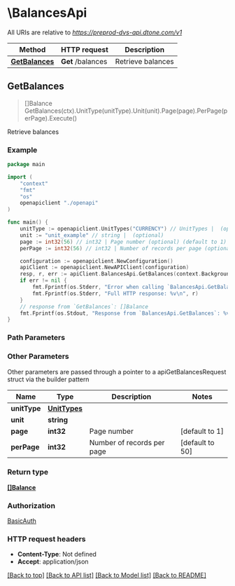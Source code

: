 # \BalancesApi

All URIs are relative to *https://preprod-dvs-api.dtone.com/v1*

Method | HTTP request | Description
------------- | ------------- | -------------
[**GetBalances**](BalancesApi.md#GetBalances) | **Get** /balances | Retrieve balances



## GetBalances

> []Balance GetBalances(ctx).UnitType(unitType).Unit(unit).Page(page).PerPage(perPage).Execute()

Retrieve balances

### Example

```go
package main

import (
    "context"
    "fmt"
    "os"
    openapiclient "./openapi"
)

func main() {
    unitType := openapiclient.UnitTypes("CURRENCY") // UnitTypes |  (optional)
    unit := "unit_example" // string |  (optional)
    page := int32(56) // int32 | Page number (optional) (default to 1)
    perPage := int32(56) // int32 | Number of records per page (optional) (default to 50)

    configuration := openapiclient.NewConfiguration()
    apiClient := openapiclient.NewAPIClient(configuration)
    resp, r, err := apiClient.BalancesApi.GetBalances(context.Background()).UnitType(unitType).Unit(unit).Page(page).PerPage(perPage).Execute()
    if err != nil {
        fmt.Fprintf(os.Stderr, "Error when calling `BalancesApi.GetBalances``: %v\n", err)
        fmt.Fprintf(os.Stderr, "Full HTTP response: %v\n", r)
    }
    // response from `GetBalances`: []Balance
    fmt.Fprintf(os.Stdout, "Response from `BalancesApi.GetBalances`: %v\n", resp)
}
```

### Path Parameters



### Other Parameters

Other parameters are passed through a pointer to a apiGetBalancesRequest struct via the builder pattern


Name | Type | Description  | Notes
------------- | ------------- | ------------- | -------------
 **unitType** | [**UnitTypes**](UnitTypes.md) |  | 
 **unit** | **string** |  | 
 **page** | **int32** | Page number | [default to 1]
 **perPage** | **int32** | Number of records per page | [default to 50]

### Return type

[**[]Balance**](Balance.md)

### Authorization

[BasicAuth](../README.md#BasicAuth)

### HTTP request headers

- **Content-Type**: Not defined
- **Accept**: application/json

[[Back to top]](#) [[Back to API list]](../README.md#documentation-for-api-endpoints)
[[Back to Model list]](../README.md#documentation-for-models)
[[Back to README]](../README.md)

